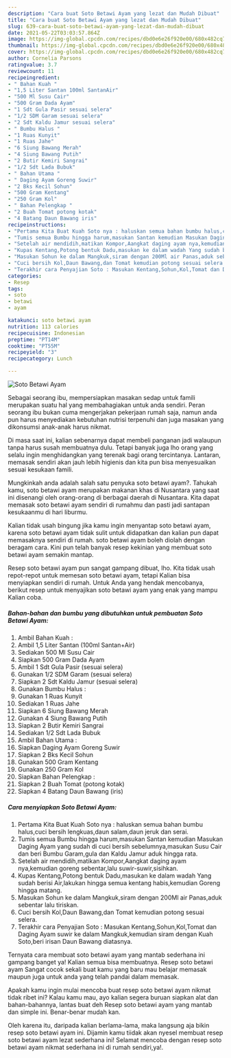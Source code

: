 ```yaml
---
description: "Cara buat Soto Betawi Ayam yang lezat dan Mudah Dibuat"
title: "Cara buat Soto Betawi Ayam yang lezat dan Mudah Dibuat"
slug: 639-cara-buat-soto-betawi-ayam-yang-lezat-dan-mudah-dibuat
date: 2021-05-22T03:03:57.864Z
image: https://img-global.cpcdn.com/recipes/dbd0e6e26f920e00/680x482cq70/soto-betawi-ayam-foto-resep-utama.jpg
thumbnail: https://img-global.cpcdn.com/recipes/dbd0e6e26f920e00/680x482cq70/soto-betawi-ayam-foto-resep-utama.jpg
cover: https://img-global.cpcdn.com/recipes/dbd0e6e26f920e00/680x482cq70/soto-betawi-ayam-foto-resep-utama.jpg
author: Cornelia Parsons
ratingvalue: 3.7
reviewcount: 11
recipeingredient:
- " Bahan Kuah "
- "1,5 Liter Santan 100ml SantanAir"
- "500 Ml Susu Cair"
- "500 Gram Dada Ayam"
- "1 Sdt Gula Pasir sesuai selera"
- "1/2 SDM Garam sesuai selera"
- "2 Sdt Kaldu Jamur sesuai selera"
- " Bumbu Halus "
- "1 Ruas Kunyit"
- "1 Ruas Jahe"
- "6 Siung Bawang Merah"
- "4 Siung Bawang Putih"
- "2 Butir Kemiri Sangrai"
- "1/2 Sdt Lada Bubuk"
- " Bahan Utama "
- " Daging Ayam Goreng Suwir"
- "2 Bks Kecil Sohun"
- "500 Gram Kentang"
- "250 Gram Kol"
- " Bahan Pelengkap "
- "2 Buah Tomat potong kotak"
- "4 Batang Daun Bawang iris"
recipeinstructions:
- "Pertama Kita Buat Kuah Soto nya : haluskan semua bahan bumbu halus,cuci bersih lengkuas,daun salam,daun jeruk dan serai."
- "Tumis semua Bumbu hingga harum,masukan Santan kemudian Masukan Daging Ayam yang sudah di cuci bersih sebelumnya,masukan Susu Cair dan beri Bumbu Garam,gula dan Kaldu Jamur aduk hingga rata."
- "Setelah air mendidih,matikan Kompor,Aangkat daging ayam nya,kemudian goreng sebentar,lalu suwir-suwir,sisihkan."
- "Kupas Kentang,Potong bentuk Dadu,masukan ke dalam wadah Yang sudah berisi Air,lakukan hingga semua kentang habis,kemudian Goreng hingga matang."
- "Masukan Sohun ke dalam Mangkuk,siram dengan 200Ml air Panas,aduk sebentar lalu tiriskan."
- "Cuci bersih Kol,Daun Bawang,dan Tomat kemudian potong sesuai selera."
- "Terakhir cara Penyajian Soto : Masukan Kentang,Sohun,Kol,Tomat dan Daging Ayam suwir ke dalam Mangkuk,kemudian siram dengan Kuah Soto,beri irisan Daun Bawang diatasnya."
categories:
- Resep
tags:
- soto
- betawi
- ayam

katakunci: soto betawi ayam 
nutrition: 113 calories
recipecuisine: Indonesian
preptime: "PT14M"
cooktime: "PT55M"
recipeyield: "3"
recipecategory: Lunch

---
```



![Soto Betawi Ayam](https://img-global.cpcdn.com/recipes/dbd0e6e26f920e00/680x482cq70/soto-betawi-ayam-foto-resep-utama.jpg)

Sebagai seorang ibu, mempersiapkan masakan sedap untuk famili merupakan suatu hal yang membahagiakan untuk anda sendiri. Peran seorang ibu bukan cuma mengerjakan pekerjaan rumah saja, namun anda pun harus menyediakan kebutuhan nutrisi terpenuhi dan juga masakan yang dikonsumsi anak-anak harus nikmat.

Di masa  saat ini, kalian sebenarnya dapat membeli panganan jadi walaupun tanpa harus susah membuatnya dulu. Tetapi banyak juga lho orang yang selalu ingin menghidangkan yang terenak bagi orang tercintanya. Lantaran, memasak sendiri akan jauh lebih higienis dan kita pun bisa menyesuaikan sesuai kesukaan famili. 



Mungkinkah anda adalah salah satu penyuka soto betawi ayam?. Tahukah kamu, soto betawi ayam merupakan makanan khas di Nusantara yang saat ini disenangi oleh orang-orang di berbagai daerah di Nusantara. Kita dapat memasak soto betawi ayam sendiri di rumahmu dan pasti jadi santapan kesukaanmu di hari liburmu.

Kalian tidak usah bingung jika kamu ingin menyantap soto betawi ayam, karena soto betawi ayam tidak sulit untuk didapatkan dan kalian pun dapat memasaknya sendiri di rumah. soto betawi ayam boleh diolah dengan beragam cara. Kini pun telah banyak resep kekinian yang membuat soto betawi ayam semakin mantap.

Resep soto betawi ayam pun sangat gampang dibuat, lho. Kita tidak usah repot-repot untuk memesan soto betawi ayam, tetapi Kalian bisa menyiapkan sendiri di rumah. Untuk Anda yang hendak mencobanya, berikut resep untuk menyajikan soto betawi ayam yang enak yang mampu Kalian coba.

<!--inarticleads1-->

##### Bahan-bahan dan bumbu yang dibutuhkan untuk pembuatan Soto Betawi Ayam:

1. Ambil  Bahan Kuah :
1. Ambil 1,5 Liter Santan (100ml Santan+Air)
1. Sediakan 500 Ml Susu Cair
1. Siapkan 500 Gram Dada Ayam
1. Ambil 1 Sdt Gula Pasir (sesuai selera)
1. Gunakan 1/2 SDM Garam (sesuai selera)
1. Siapkan 2 Sdt Kaldu Jamur (sesuai selera)
1. Gunakan  Bumbu Halus :
1. Gunakan 1 Ruas Kunyit
1. Sediakan 1 Ruas Jahe
1. Siapkan 6 Siung Bawang Merah
1. Gunakan 4 Siung Bawang Putih
1. Siapkan 2 Butir Kemiri Sangrai
1. Sediakan 1/2 Sdt Lada Bubuk
1. Ambil  Bahan Utama :
1. Siapkan  Daging Ayam Goreng Suwir
1. Siapkan 2 Bks Kecil Sohun
1. Gunakan 500 Gram Kentang
1. Gunakan 250 Gram Kol
1. Siapkan  Bahan Pelengkap :
1. Siapkan 2 Buah Tomat (potong kotak)
1. Siapkan 4 Batang Daun Bawang (iris)




<!--inarticleads2-->

##### Cara menyiapkan Soto Betawi Ayam:

1. Pertama Kita Buat Kuah Soto nya : haluskan semua bahan bumbu halus,cuci bersih lengkuas,daun salam,daun jeruk dan serai.
1. Tumis semua Bumbu hingga harum,masukan Santan kemudian Masukan Daging Ayam yang sudah di cuci bersih sebelumnya,masukan Susu Cair dan beri Bumbu Garam,gula dan Kaldu Jamur aduk hingga rata.
1. Setelah air mendidih,matikan Kompor,Aangkat daging ayam nya,kemudian goreng sebentar,lalu suwir-suwir,sisihkan.
1. Kupas Kentang,Potong bentuk Dadu,masukan ke dalam wadah Yang sudah berisi Air,lakukan hingga semua kentang habis,kemudian Goreng hingga matang.
1. Masukan Sohun ke dalam Mangkuk,siram dengan 200Ml air Panas,aduk sebentar lalu tiriskan.
1. Cuci bersih Kol,Daun Bawang,dan Tomat kemudian potong sesuai selera.
1. Terakhir cara Penyajian Soto : Masukan Kentang,Sohun,Kol,Tomat dan Daging Ayam suwir ke dalam Mangkuk,kemudian siram dengan Kuah Soto,beri irisan Daun Bawang diatasnya.




Ternyata cara membuat soto betawi ayam yang mantab sederhana ini gampang banget ya! Kalian semua bisa membuatnya. Resep soto betawi ayam Sangat cocok sekali buat kamu yang baru mau belajar memasak maupun juga untuk anda yang telah pandai dalam memasak.

Apakah kamu ingin mulai mencoba buat resep soto betawi ayam nikmat tidak ribet ini? Kalau kamu mau, ayo kalian segera buruan siapkan alat dan bahan-bahannya, lantas buat deh Resep soto betawi ayam yang mantab dan simple ini. Benar-benar mudah kan. 

Oleh karena itu, daripada kalian berlama-lama, maka langsung aja bikin resep soto betawi ayam ini. Dijamin kamu tiidak akan nyesel membuat resep soto betawi ayam lezat sederhana ini! Selamat mencoba dengan resep soto betawi ayam nikmat sederhana ini di rumah sendiri,ya!.

